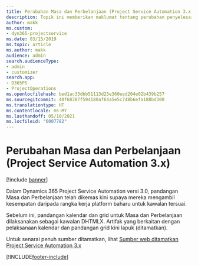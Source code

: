 ```yaml
---
title: Perubahan Masa dan Perbelanjaan (Project Service Automation 3.x)
description: Topik ini memberikan maklumat tentang perubahan penyelesaian untuk Masa dan Perbelanjaan.
author: makk
ms.custom:
- dyn365-projectservice
ms.date: 03/15/2019
ms.topic: article
ms.author: makk
audience: admin
search.audienceType:
- admin
- customizer
search.app:
- D365PS
- ProjectOperations
ms.openlocfilehash: bed1ac33dbb51113d25e360eed204e02b439b257
ms.sourcegitcommit: 40f68387f594180af64a5e5c748b6efa188bd300
ms.translationtype: HT
ms.contentlocale: ms-MY
ms.lasthandoff: 05/10/2021
ms.locfileid: "6007782"
---
```

# <a name="time-and-expense-changes-project-service-automation-3x"></a>Perubahan Masa dan Perbelanjaan (Project Service Automation 3.x)

[!include [banner](../../includes/psa-now-project-operations.md)]

Dalam Dynamics 365 Project Service Automation versi 3.0, pandangan Masa dan Perbelanjaan telah dikemas kini supaya mereka mengambil kesempatan daripada rangka kerja platform baharu untuk kawalan tersuai.

Sebelum ini, pandangan kalendar dan grid untuk Masa dan Perbelanjaan dilaksanakan sebagai kawalan DHTMLX. Artifak yang berkaitan dengan pelaksanaan kalendar dan pandangan grid kini lapuk (ditamatkan).

Untuk senarai penuh sumber ditamatkan, lihat [Sumber web ditamatkan Project Service Automation 3.x](web-resources-deprecated-v3.x.md)


[!INCLUDE[footer-include](../../includes/footer-banner.md)]